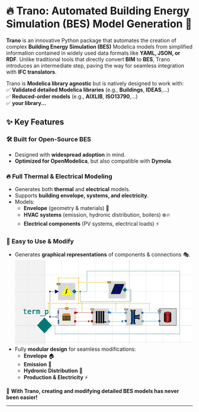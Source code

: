 # 🔥 Trano: Automated Building Energy Simulation (BES) Model Generation 🚀

**Trano** is an innovative Python package that automates the creation of complex **Building Energy Simulation (BES)** Modelica models from simplified information contained in widely used data formats like **YAML, JSON, or RDF**. Unlike traditional tools that directly convert **BIM** to **BES**, Trano introduces an intermediate step, paving the way for seamless integration with **IFC translators**.  

Trano is **Modelica library agnostic** but is natively designed to work with:  
✅ **Validated detailed Modelica libraries** (e.g., **Buildings**, **IDEAS**,...)  
✅ **Reduced-order models** (e.g., **AIXLIB**, **ISO13790**,...)  
✅ **your library...**  

## ✨ Key Features

### 🛠️ **Built for Open-Source BES**
- Designed with **widespread adoption** in mind.
- **Optimized for OpenModelica**, but also compatible with **Dymola**.

### 🔥 **Full Thermal & Electrical Modeling**
- Generates both **thermal** and **electrical** models.
- Supports **building envelope, systems, and electricity**.
- Models:
  - **Envelope** (geometry & materials) 🏢  
  - **HVAC systems** (emission, hydronic distribution, boilers) ❄️🔥  
  - **Electrical components** (PV systems, electrical loads) ⚡  

### 🎨 **Easy to Use & Modify**
- Generates **graphical representations** of components & connections 🎭.
![building.jpg](docs/img/building.jpg)
- Fully **modular design** for seamless modifications:
  - **Envelope** 🏠
  - **Emission** 💨
  - **Hydronic Distribution** 🚰
  - **Production & Electricity** ⚡  

🚀 **With Trano, creating and modifying detailed BES models has never been easier!**  

---

